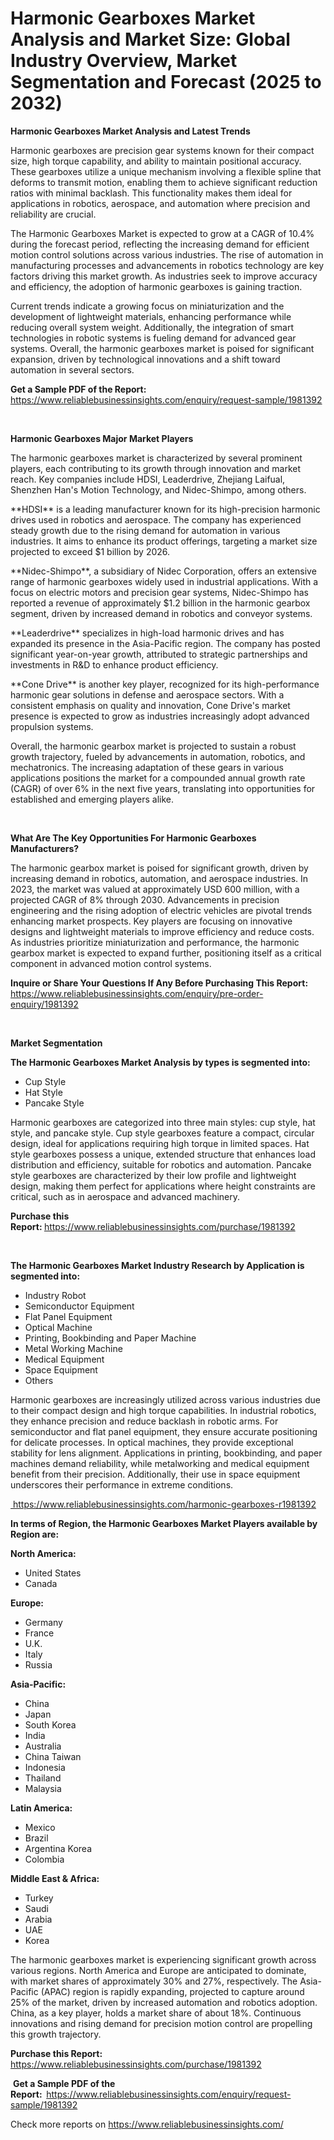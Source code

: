 <p><h1>Harmonic Gearboxes Market Analysis and Market Size: Global Industry Overview, Market Segmentation and Forecast (2025 to 2032)</h1></p><p><strong>Harmonic Gearboxes Market Analysis and Latest Trends</strong></p>
<p><p>Harmonic gearboxes are precision gear systems known for their compact size, high torque capability, and ability to maintain positional accuracy. These gearboxes utilize a unique mechanism involving a flexible spline that deforms to transmit motion, enabling them to achieve significant reduction ratios with minimal backlash. This functionality makes them ideal for applications in robotics, aerospace, and automation where precision and reliability are crucial.</p><p>The Harmonic Gearboxes Market is expected to grow at a CAGR of 10.4% during the forecast period, reflecting the increasing demand for efficient motion control solutions across various industries. The rise of automation in manufacturing processes and advancements in robotics technology are key factors driving this market growth. As industries seek to improve accuracy and efficiency, the adoption of harmonic gearboxes is gaining traction.</p><p>Current trends indicate a growing focus on miniaturization and the development of lightweight materials, enhancing performance while reducing overall system weight. Additionally, the integration of smart technologies in robotic systems is fueling demand for advanced gear systems. Overall, the harmonic gearboxes market is poised for significant expansion, driven by technological innovations and a shift toward automation in several sectors.</p></p>
<p><strong>Get a Sample PDF of the Report:&nbsp;</strong> <a href="https://www.reliablebusinessinsights.com/enquiry/request-sample/1981392?utm_campaign=3298&utm_medium=2&utm_source=Github&utm_content=ia&utm_term=10042025&utm_id=harmonic-gearboxes">https://www.reliablebusinessinsights.com/enquiry/request-sample/1981392</a></p>
<p>&nbsp;</p>
<p><strong>Harmonic Gearboxes Major Market Players</strong></p>
<p><p>The harmonic gearboxes market is characterized by several prominent players, each contributing to its growth through innovation and market reach. Key companies include HDSI, Leaderdrive, Zhejiang Laifual, Shenzhen Han's Motion Technology, and Nidec-Shimpo, among others.</p><p>**HDSI** is a leading manufacturer known for its high-precision harmonic drives used in robotics and aerospace. The company has experienced steady growth due to the rising demand for automation in various industries. It aims to enhance its product offerings, targeting a market size projected to exceed $1 billion by 2026.</p><p>**Nidec-Shimpo**, a subsidiary of Nidec Corporation, offers an extensive range of harmonic gearboxes widely used in industrial applications. With a focus on electric motors and precision gear systems, Nidec-Shimpo has reported a revenue of approximately $1.2 billion in the harmonic gearbox segment, driven by increased demand in robotics and conveyor systems.</p><p>**Leaderdrive** specializes in high-load harmonic drives and has expanded its presence in the Asia-Pacific region. The company has posted significant year-on-year growth, attributed to strategic partnerships and investments in R&D to enhance product efficiency.</p><p>**Cone Drive** is another key player, recognized for its high-performance harmonic gear solutions in defense and aerospace sectors. With a consistent emphasis on quality and innovation, Cone Drive's market presence is expected to grow as industries increasingly adopt advanced propulsion systems.</p><p>Overall, the harmonic gearbox market is projected to sustain a robust growth trajectory, fueled by advancements in automation, robotics, and mechatronics. The increasing adaptation of these gears in various applications positions the market for a compounded annual growth rate (CAGR) of over 6% in the next five years, translating into opportunities for established and emerging players alike.</p></p>
<p>&nbsp;</p>
<p><strong>What Are The Key Opportunities For Harmonic Gearboxes Manufacturers?</strong></p>
<p><p>The harmonic gearbox market is poised for significant growth, driven by increasing demand in robotics, automation, and aerospace industries. In 2023, the market was valued at approximately USD 600 million, with a projected CAGR of 8% through 2030. Advancements in precision engineering and the rising adoption of electric vehicles are pivotal trends enhancing market prospects. Key players are focusing on innovative designs and lightweight materials to improve efficiency and reduce costs. As industries prioritize miniaturization and performance, the harmonic gearbox market is expected to expand further, positioning itself as a critical component in advanced motion control systems.</p></p>
<p><strong>Inquire or Share Your Questions If Any Before Purchasing This Report:</strong> <a href="https://www.reliablebusinessinsights.com/enquiry/pre-order-enquiry/1981392?utm_campaign=3298&utm_medium=2&utm_source=Github&utm_content=ia&utm_term=10042025&utm_id=harmonic-gearboxes">https://www.reliablebusinessinsights.com/enquiry/pre-order-enquiry/1981392</a></p>
<p>&nbsp;</p>
<p><strong>Market Segmentation</strong></p>
<p><strong>The Harmonic Gearboxes Market Analysis by types is segmented into:</strong></p>
<p><ul><li>Cup Style</li><li>Hat Style</li><li>Pancake Style</li></ul></p>
<p><p>Harmonic gearboxes are categorized into three main styles: cup style, hat style, and pancake style. Cup style gearboxes feature a compact, circular design, ideal for applications requiring high torque in limited spaces. Hat style gearboxes possess a unique, extended structure that enhances load distribution and efficiency, suitable for robotics and automation. Pancake style gearboxes are characterized by their low profile and lightweight design, making them perfect for applications where height constraints are critical, such as in aerospace and advanced machinery.</p></p>
<p><strong>Purchase this Report:&nbsp;</strong><a href="https://www.reliablebusinessinsights.com/purchase/1981392?utm_campaign=3298&utm_medium=2&utm_source=Github&utm_content=ia&utm_term=10042025&utm_id=harmonic-gearboxes">https://www.reliablebusinessinsights.com/purchase/1981392</a></p>
<p>&nbsp;</p>
<p><strong>The Harmonic Gearboxes Market Industry Research by Application is segmented into:</strong></p>
<p><ul><li>Industry Robot</li><li>Semiconductor Equipment</li><li>Flat Panel Equipment</li><li>Optical Machine</li><li>Printing, Bookbinding and Paper Machine</li><li>Metal Working Machine</li><li>Medical Equipment</li><li>Space Equipment</li><li>Others</li></ul></p>
<p><p>Harmonic gearboxes are increasingly utilized across various industries due to their compact design and high torque capabilities. In industrial robotics, they enhance precision and reduce backlash in robotic arms. For semiconductor and flat panel equipment, they ensure accurate positioning for delicate processes. In optical machines, they provide exceptional stability for lens alignment. Applications in printing, bookbinding, and paper machines demand reliability, while metalworking and medical equipment benefit from their precision. Additionally, their use in space equipment underscores their performance in extreme conditions.</p></p>
<p><a href="https://www.reliablebusinessinsights.com/harmonic-gearboxes-r1981392?utm_campaign=3298&utm_medium=2&utm_source=Github&utm_content=ia&utm_term=10042025&utm_id=harmonic-gearboxes">&nbsp;https://www.reliablebusinessinsights.com/harmonic-gearboxes-r1981392</a></p>
<p><strong>In terms of Region, the Harmonic Gearboxes Market Players available by Region are:</strong></p>
<p>
    <p> <strong> North America: </strong>
        <ul>
            <li>United States</li>
            <li>Canada</li>
        </ul>
        </p> 
    <p> <strong> Europe: </strong>
        <ul>
            <li>Germany</li>
            <li>France</li>
            <li>U.K.</li>
            <li>Italy</li>
            <li>Russia</li>
        </ul>
        </p> 
    <p> <strong> Asia-Pacific: </strong>
        <ul>
            <li>China</li>
            <li>Japan</li>
            <li>South Korea</li>
            <li>India</li>
            <li>Australia</li>
            <li>China Taiwan</li>
            <li>Indonesia</li>
            <li>Thailand</li>
            <li>Malaysia</li>
        </ul>
        </p> 
    <p> <strong> Latin America: </strong>
        <ul>
            <li>Mexico</li>
            <li>Brazil</li>
            <li>Argentina Korea</li>
            <li>Colombia</li>
        </ul>
        </p> 
    <p> <strong> Middle East & Africa: </strong>
        <ul>
            <li>Turkey</li>
            <li>Saudi</li>
            <li>Arabia</li>
            <li>UAE</li>
            <li>Korea</li>
        </ul>
    </p>
    </p>
<p><p>The harmonic gearboxes market is experiencing significant growth across various regions. North America and Europe are anticipated to dominate, with market shares of approximately 30% and 27%, respectively. The Asia-Pacific (APAC) region is rapidly expanding, projected to capture around 25% of the market, driven by increased automation and robotics adoption. China, as a key player, holds a market share of about 18%. Continuous innovations and rising demand for precision motion control are propelling this growth trajectory.</p></p>
<p><strong>Purchase this Report: </strong><a href="https://www.reliablebusinessinsights.com/purchase/1981392?utm_campaign=3298&utm_medium=2&utm_source=Github&utm_content=ia&utm_term=10042025&utm_id=harmonic-gearboxes">https://www.reliablebusinessinsights.com/purchase/1981392</a></p>
<p>&nbsp;<strong>Get a Sample PDF of the Report:&nbsp;&nbsp;</strong><a href="https://www.reliablebusinessinsights.com/enquiry/request-sample/1981392?utm_campaign=3298&utm_medium=2&utm_source=Github&utm_content=ia&utm_term=10042025&utm_id=harmonic-gearboxes">https://www.reliablebusinessinsights.com/enquiry/request-sample/1981392</a></p>
<p><strong></strong></p>
<p>Check more reports on <a href="https://www.reliablebusinessinsights.com/?utm_campaign=3298&utm_medium=2&utm_source=Github&utm_content=ia&utm_term=10042025&utm_id=harmonic-gearboxes">https://www.reliablebusinessinsights.com/</a></p>